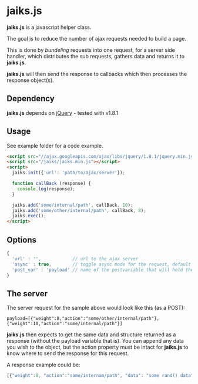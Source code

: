 # jaiks.js

**jaiks.js** is a javascript helper class.

The goal is to reduce the number of ajax requests needed to build a page.

This is done by *bundeling* requests into one request, for a server side handler, which distributes the sub requests, gathers data and returns it to **jaiks.js**.

**jaiks.js** will then send the response to callbacks which then processes the response object(s).

## Dependency

**jaiks.js** depends on [jQuery](http://jquery.com/) - tested with v1.8.1

## Usage
See example folder for a code example.
```html
<script src="//ajax.googleapis.com/ajax/libs/jquery/1.8.1/jquery.min.js"></script>
<script src="/jaiks/jaiks.min.js"></script>
<script>
  jaiks.init({'url': 'path/to/ajax/server'});

  function callBack (response) {
    console.log(response);
  }

  jaiks.add('some/internal/path', callBack, 10);
  jaiks.add('some/other/internal/path', callBack, 8);
  jaiks.exec();
</script>
```
## Options
```javascript
{
  'url' : '',            // url to the ajax server
  'async' : true,        // toggle async mode for the request, default is true
  'post_var' : 'payload' // name of the postvariable that will hold the json formattet request
}
```
## The server

The server request for the sample above would look like this (as a POST):
```
payload=[{"weight":8,"action":"some/other/internal/path"},{"weight":10,"action":"some/internal/path"}]
```

**jaiks.js** then expects to get the same data and structure returned as a response (without the payload variable that is).
You can append any data you wish to the object, but the action property must be intact for **jaiks.js** to know where to send the response for this request.

A response example could be:
```javascript
[{"weight":8, "action":"some/internam/path", "data": "some rand() data"}, ...]
```

